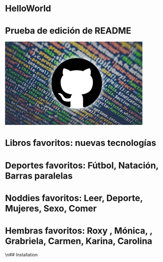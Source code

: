 # HelloWorld

# Prueba de edición de README

![headshot](github.jpg)

# Libros favoritos: nuevas tecnologías

# Deportes favoritos: Fútbol, Natación, Barras paralelas

# Noddies favoritos: Leer, Deporte, Mujeres, Sexo, Comer 

# Hembras favoritos: Roxy , Mónica, , Grabriela, Carmen, Karina, Carolina

\n## Installation
